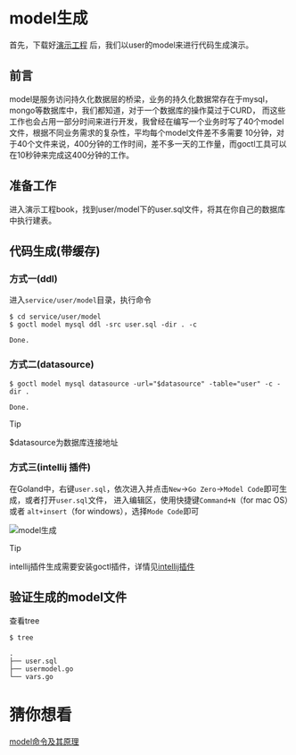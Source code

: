 # model生成
首先，下载好[演示工程](https://github.com/zeromicro/go-zero-pages/raw/master/cn/resource/book.zip) 后，我们以user的model来进行代码生成演示。

## 前言
model是服务访问持久化数据层的桥梁，业务的持久化数据常存在于mysql，mongo等数据库中，我们都知道，对于一个数据库的操作莫过于CURD，
而这些工作也会占用一部分时间来进行开发，我曾经在编写一个业务时写了40个model文件，根据不同业务需求的复杂性，平均每个model文件差不多需要
10分钟，对于40个文件来说，400分钟的工作时间，差不多一天的工作量，而goctl工具可以在10秒钟来完成这400分钟的工作。

## 准备工作
进入演示工程book，找到user/model下的user.sql文件，将其在你自己的数据库中执行建表。

## 代码生成(带缓存)
### 方式一(ddl)
进入`service/user/model`目录，执行命令
```shell
$ cd service/user/model
$ goctl model mysql ddl -src user.sql -dir . -c
```
```text
Done.
```

### 方式二(datasource)
```shell
$ goctl model mysql datasource -url="$datasource" -table="user" -c -dir .
```
```text
Done.
```
> [!TIP]
> $datasource为数据库连接地址

### 方式三(intellij 插件)
在Goland中，右键`user.sql`，依次进入并点击`New`->`Go Zero`->`Model Code`即可生成，或者打开`user.sql`文件，
进入编辑区，使用快捷键`Command+N`（for mac OS）或者 `alt+insert`（for windows），选择`Mode Code`即可

![model生成](https://zeromicro.github.io/go-zero-pages/resource/intellij-model.png)

> [!TIP]
> intellij插件生成需要安装goctl插件，详情见[intellij插件](intellij.md)

## 验证生成的model文件
查看tree
```shell
$ tree
```
```text
.
├── user.sql
├── usermodel.go
└── vars.go
```

# 猜你想看
[model命令及其原理](goctl-model.md)
